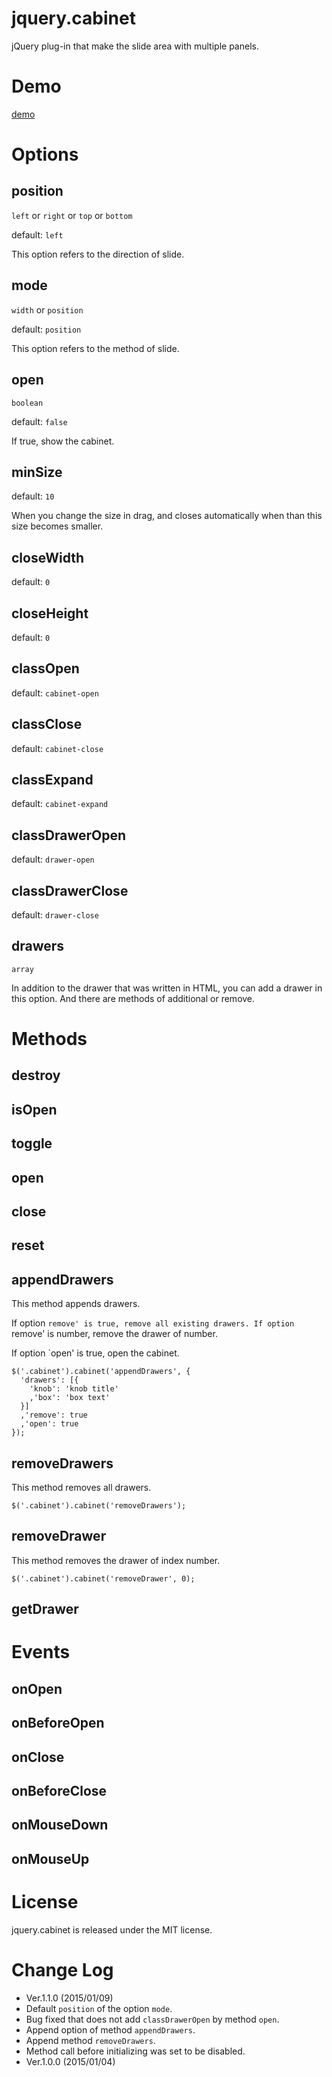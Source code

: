 jquery.cabinet
==============

jQuery plug-in that make the slide area with multiple panels.

Demo
====

[demo](http://fintopo.github.io/jquery.cabinet/)


Options
=======

## position

`left` or `right` or `top` or `bottom`

default: `left`

This option refers to the direction of slide.

## mode

`width` or `position`

default: `position`

This option refers to the method of slide.

## open

`boolean`

default: `false`

If true, show the cabinet.

## minSize

default: `10`

When you change the size in drag, and closes automatically when than this size becomes smaller.

## closeWidth

default: `0`

## closeHeight

default: `0`

## classOpen

default: `cabinet-open`

## classClose

default: `cabinet-close`

## classExpand

default: `cabinet-expand`

## classDrawerOpen

default: `drawer-open`

## classDrawerClose

default: `drawer-close`

## drawers

`array`

In addition to the drawer that was written in HTML, you can add a drawer in this option. 
And there are methods of additional or remove.

Methods
=======

## destroy

## isOpen

## toggle

## open

## close

## reset

## appendDrawers

This method appends drawers.

If option `remove' is true, remove all existing drawers.
If option `remove' is number, remove the drawer of number.

If option `open' is true, open the cabinet.

```
$('.cabinet').cabinet('appendDrawers', {
  'drawers': [{
    'knob': 'knob title'
    ,'box': 'box text'
  }]
  ,'remove': true
  ,'open': true
});
```

## removeDrawers

This method removes all drawers.

```
$('.cabinet').cabinet('removeDrawers');
```

## removeDrawer

This method removes the drawer of index number.

```
$('.cabinet').cabinet('removeDrawer', 0);
```

## getDrawer

Events
======

## onOpen

## onBeforeOpen

## onClose
## onBeforeClose
## onMouseDown
## onMouseUp


License
=======

jquery.cabinet is released under the MIT license.

Change Log
==========

- Ver.1.1.0 (2015/01/09)
 - Default `position` of the option `mode`.
 - Bug fixed that does not add `classDrawerOpen` by method `open`.
 - Append option of method `appendDrawers`.
 - Append method `removeDrawers`.
 - Method call before initializing was set to be disabled.
- Ver.1.0.0 (2015/01/04)
